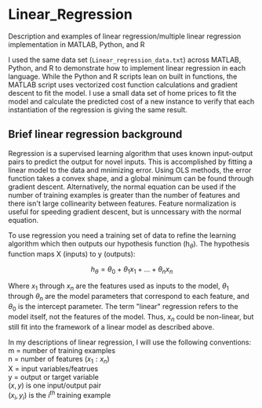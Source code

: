 # Linear_Regression
Description and examples of linear regression/multiple linear regression implementation in MATLAB, Python, and R

I used the same data set (`Linear_regression_data.txt`) across MATLAB, Python, and R to demonstrate how to implement linear regression in each language. While the Python and R scripts lean on built in functions, the MATLAB script uses vectorized cost function calculations and gradient descent to fit the model. I use a small data set of home prices to fit the model and calculate the predicted cost of a new instance to verify that each instantiation of the regression is giving the same result. 


## Brief linear regression background
Regression is a supervised learning algorithm that uses known input-output pairs to predict the output for novel inputs. This is accomplished by fitting a linear model to the data and mnimizing error. Using OLS methods, the error function takes a convex shape, and a global minimum can be found through gradient descent. Alternatively, the normal equation can be used if the number of training examples is greater than the number of features and there isn't large collinearity between features. Feature normalization is useful for speeding gradient descent, but is unncessary with the normal equation. 

To use regression you need a training set of data to refine the learning algorithm which then outputs our hypothesis function (h<sub>$\theta$</sub>). The hypothesis function maps X (inputs) to y (outputs):

$$ h_\theta = \theta_0 + \theta_1 x_1 + ... + \theta_n x_n $$

Where $x_1$ through $x_n$ are the features used as inputs to the model, $\theta_1$ through $\theta_n$ are the model parameters that correspond to each feature, and $\theta_0$ is the intercept parameter. The term "linear" regression refers to the model itself, not the features of the model. Thus, $x_n$ could be non-linear, but still fit into the framework of a linear model as described above.

In my descriptions of linear regression, I will use the following conventions:  
m = number of training examples  
n = number of features $(x_1 : x_n)$  
X = input variables/featrues  
y = output or target variable  
$(x,y)$ is one input/output pair  
$(x_i, y_i)$ is the $i^{th}$ training example  

